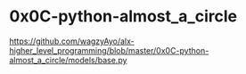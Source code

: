 # 0x0C-python-almost_a_circle




https://github.com/wagzyAyo/alx-higher_level_programming/blob/master/0x0C-python-almost_a_circle/models/base.py
